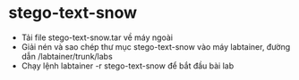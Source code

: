 # stego-text-snow
- Tải file stego-text-snow.tar về máy ngoài
- Giải nén và sao chép thư mục stego-text-snow vào máy labtainer, đường dẫn /labtainer/trunk/labs
- Chạy lệnh labtainer -r stego-text-snow để bắt đầu bài lab
